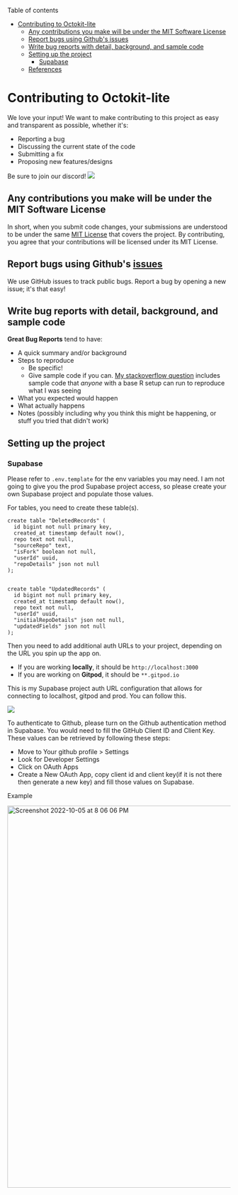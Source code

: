 Table of contents

- [Contributing to Octokit-lite](#contributing-to-octokit-lite)
  - [Any contributions you make will be under the MIT Software License](#any-contributions-you-make-will-be-under-the-mit-software-license)
  - [Report bugs using Github's issues](#report-bugs-using-githubs-issues)
  - [Write bug reports with detail, background, and sample code](#write-bug-reports-with-detail-background-and-sample-code)
  - [Setting up the project](#setting-up-the-project)
    - [Supabase](#supabase)
  - [References](#references)

# Contributing to Octokit-lite

We love your input! We want to make contributing to this project as easy and transparent as possible, whether it's:

- Reporting a bug
- Discussing the current state of the code
- Submitting a fix
- Proposing new features/designs

Be sure to join our discord! <a href="https://discord.gg/7y6RXemP"><img src="https://badgen.net/badge/icon/Discord?icon=discord&label" /></a>

## Any contributions you make will be under the MIT Software License

In short, when you submit code changes, your submissions are understood to be under the same [MIT License](http://choosealicense.com/licenses/mit/) that covers the project. By contributing, you agree that your contributions will be licensed under its MIT License.

## Report bugs using Github's [issues](https://github.com/briandk/transcriptase-atom/issues)

We use GitHub issues to track public bugs. Report a bug by opening a new issue; it's that easy!

## Write bug reports with detail, background, and sample code

**Great Bug Reports** tend to have:

- A quick summary and/or background
- Steps to reproduce
  - Be specific!
  - Give sample code if you can. [My stackoverflow question](http://stackoverflow.com/q/12488905/180626) includes sample code that _anyone_ with a base R setup can run to reproduce what I was seeing
- What you expected would happen
- What actually happens
- Notes (possibly including why you think this might be happening, or stuff you tried that didn't work)

## Setting up the project

### Supabase

Please refer to `.env.template` for the env variables you may need. I am not going to give you the prod Supabase project access, so please create your own Supabase project and populate those values.

For tables, you need to create these table(s).

```
create table "DeletedRecords" (
  id bigint not null primary key,
  created_at timestamp default now(),
  repo text not null,
  "sourceRepo" text,
  "isFork" boolean not null,
  "userId" uuid,
  "repoDetails" json not null
);


create table "UpdatedRecords" (
  id bigint not null primary key,
  created_at timestamp default now(),
  repo text not null,
  "userId" uuid,
  "initialRepoDetails" json not null,
  "updatedFields" json not null
);

```

Then you need to add additional auth URLs to your project, depending on the URL you spin up the app on.

- If you are working **locally**, it should be `http://localhost:3000`
- If you are working on **Gitpod**, it should be `**.gitpod.io`

This is my Supabase project auth URL configuration that allows for connecting to localhost, gitpod and prod. You can follow this.

![](./screenshots/supabase_redirect_urls.png)

To authenticate to Github, please turn on the Github authentication method in Supabase. You would need to fill the GitHub Client ID and Client Key. These values can be retrieved by following these steps:

- Move to Your github profile > Settings
- Look for Developer Settings
- Click on OAuth Apps
- Create a New OAuth App, copy client id and client key(if it is not there then generate a new key) and fill those values on Supabase.

Example

<img width="861" alt="Screenshot 2022-10-05 at 8 06 06 PM" src="https://user-images.githubusercontent.com/35736525/194056646-bbd16502-e1c9-4099-a0f1-123f53e917d8.png">
